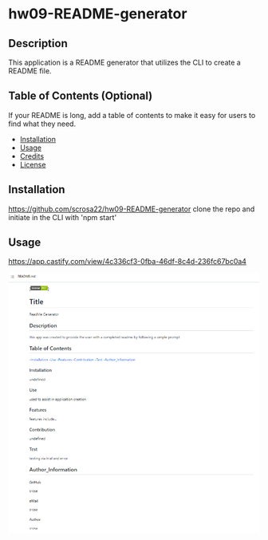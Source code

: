 # hw09-README-generator

## Description

This application is a README generator that utilizes the CLI to create a README file.

## Table of Contents (Optional)

If your README is long, add a table of contents to make it easy for users to find what they need.

- [Installation](#installation)
- [Usage](#usage)
- [Credits](#credits)
- [License](#license)

## Installation
https://github.com/scrosa22/hw09-README-generator
clone the repo and initiate in the CLI with 'npm start'


## Usage

https://app.castify.com/view/4c336cf3-0fba-46df-8c4d-236fc67bc0a4



![completed README](./completed/readme%20screenshot.png "preview")

